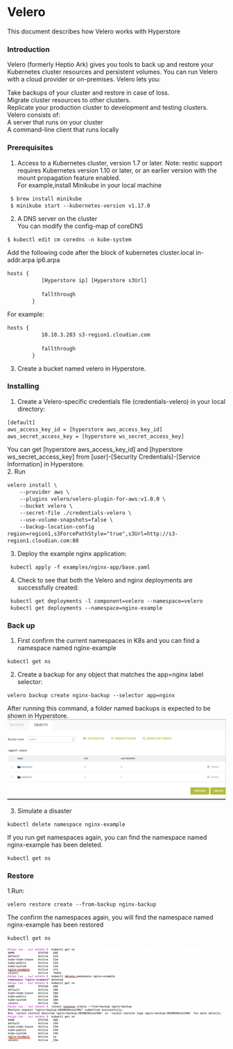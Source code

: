 # Velero
This document describes how Velero works with Hyperstore
### Introduction
Velero (formerly Heptio Ark) gives you tools to back up and restore your Kubernetes cluster resources and persistent volumes. You can run Velero with a cloud provider or on-premises. Velero lets you:<br>

Take backups of your cluster and restore in case of loss.<br>
Migrate cluster resources to other clusters.<br>
Replicate your production cluster to development and testing clusters.<br>
Velero consists of:<br>
A server that runs on your cluster<br>
A command-line client that runs locally<br>
### Prerequisites
1. Access to a Kubernetes cluster, version 1.7 or later. Note: restic support requires Kubernetes version 1.10 or later, or an earlier version with the mount propagation feature enabled.<br>
For example,install Minikube in your local machine
```
 $ brew install minikube
 $ minikube start --kubernetes-version v1.17.0
```
2. A DNS server on the cluster <br>
You can modify the config-map of coreDNS
```
$ kubectl edit cm coredns -n kube-system 
```
Add the following code after the block of kubernetes cluster.local in-addr.arpa ip6.arpa
```
hosts {
           [Hyperstore ip] [Hyperstore s3Url]

           fallthrough
        }
```
For example:
```
hosts {
           10.10.3.203 s3-region1.cloudian.com

           fallthrough
        }
 ```
3. Create a bucket named velero in Hyperstore.

### Installing
1. Create a Velero-specific credentials file (credentials-velero) in your local directory:
```
[default]
aws_access_key_id = [hyperstore aws_access_key_id]
aws_secret_access_key = [hyperstore ws_secret_access_key]
```
You can get [hyperstore aws_access_key_id] and [hyperstore ws_secret_access_key] from [user]-[Security Credentials]-[Service Information] in Hyperstore.<br>
2. Run
```
velero install \
    --provider aws \
    --plugins velero/velero-plugin-for-aws:v1.0.0 \
    --bucket velero \
    --secret-file ./credentials-velero \
    --use-volume-snapshots=false \
    --backup-location-config region=region1,s3ForcePathStyle="true",s3Url=http://s3-region1.cloudian.com:80
```

3. Deploy the example nginx application:
``` 
 kubectl apply -f examples/nginx-app/base.yaml
```
4. Check to see that both the Velero and nginx deployments are successfully created:
``` 
 kubectl get deployments -l component=velero --namespace=velero
 kubectl get deployments --namespace=nginx-example
```
### Back up
1. First confirm the current namespaces in K8s and you can find a namespace named nginx-example
``` 
kubectl get ns
``` 
2. Create a backup for any object that matches the app=nginx label selector:
``` 
velero backup create nginx-backup --selector app=nginx
``` 
After running this command, a folder named backups is expected to be shown in Hyperstore.
![Image workflow](https://github.com/hyu-cloudian/Velero/blob/master/backup_and_restore.png)

3. Simulate a disaster
``` 
kubectl delete namespace nginx-example
``` 
If you run get namespaces again, you can find the namespace named nginx-example has been deleted.
``` 
kubectl get ns
``` 
### Restore
1.Run:
```
velero restore create --from-backup nginx-backup
```
The confirm the namespaces again, you will find the namespace named nginx-example has been restored
```
kubectl get ns
```
![Image workflow](https://github.com/hyu-cloudian/Velero/blob/master/command.png)
 
